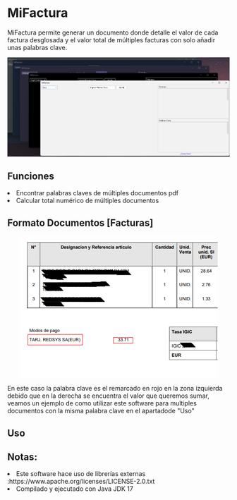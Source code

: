 # MiFactura
<p>MiFactura permite generar un documento donde detalle el valor de cada factura desglosada y  el valor total  de  múltiples facturas  con solo añadir unas palabras clave.</p>
<img  src="https://github.com/AcoranGonzalezMoray/MiFactura/blob/main/img/img.png" />

## Funciones
<li>Encontrar palabras claves de múltiples documentos pdf</li>
<li>Calcular total numérico de múltiples documentos</li>

## Formato Documentos [Facturas]
<div align="center">
<img align="center" src="https://github.com/AcoranGonzalezMoray/MiFactura/blob/main/img/formato_.png" />
</div>
<p>En este caso la palabra clave es el remarcado en rojo en la zona izquierda debido que en la derecha se encuentra el valor que queremos sumar, veamos un ejemplo de como utilizar este software para multiples documentos con la misma palabra clave en el apartadode "Uso" </p>

## Uso


## Notas:
<li> Este software hace uso de librerías  externas :https://www.apache.org/licenses/LICENSE-2.0.txt </li>
<li> Compilado y ejecutado con Java JDK 17</li>
